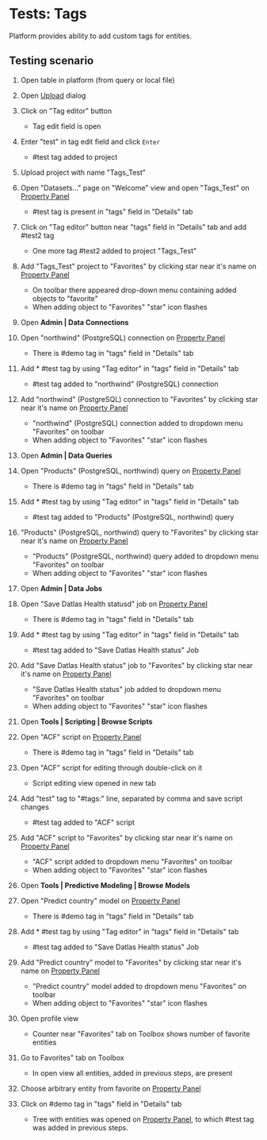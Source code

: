 <!-- TITLE: Tests: Tags -->
<!-- SUBTITLE: -->

# Tests: Tags

Platform provides ability to add custom tags for entities.

## Testing scenario

1. Open table in platform (from query or local file)

1. Open [Upload](../dialogs/upload-project-test.md) dialog

1. Click on "Tag editor" button 
   * Tag edit field is open

1. Enter "test" in tag edit field and click ```Enter```
   * \#test tag added to project
   
1. Upload project with name "Tags_Test" 
    
1. Open "Datasets..." page on "Welcome" view and open "Tags_Test" on [Property Panel](../overview/property-panel.md)    
    * \#test tag is present in "tags" field in "Details" tab 
    
1. Click on "Tag editor" button near "tags" field in "Details" tab and add \#test2 tag
   * One more tag \#test2 added to project "Tags_Test" 
   
1. Add "Tags_Test" project to "Favorites" by clicking star near it's name on [Property Panel](../overview/property-panel.md)
   * On toolbar there appeared drop-down menu containing added objects to "favorite"
   * When adding object to "Favorites" "star" icon flashes
   
1. Open **Admin | Data Connections** 

1. Open "northwind" (PostgreSQL) connection on [Property Panel](../overview/property-panel.md)
   * There is \#demo tag in "tags" field in "Details" tab
   
1. Add * \#test tag by using "Tag editor" in "tags" field in "Details" tab 
   * \#test tag added to "northwind" (PostgreSQL) connection

1. Add "northwind" (PostgreSQL) connection to "Favorites" by clicking star near it's name on [Property Panel](../overview/property-panel.md)
   * "northwind" (PostgreSQL) connection added to dropdown menu "Favorites" on toolbar
   * When adding object to "Favorites" "star" icon flashes
   
1. Open **Admin | Data Queries** 

1. Open "Products" (PostgreSQL, northwind) query on [Property Panel](../overview/property-panel.md)
   * There is \#demo tag in "tags" field in "Details" tab

1. Add * \#test tag by using "Tag editor" in "tags" field in "Details" tab 
   * \#test tag added to "Products" (PostgreSQL, northwind) query

1. "Products" (PostgreSQL, northwind) query to "Favorites" by clicking star near it's name on [Property Panel](../overview/property-panel.md)
   * "Products" (PostgreSQL, northwind) query added to dropdown menu "Favorites" on toolbar
   * When adding object to "Favorites" "star" icon flashes

1. Open **Admin | Data Jobs** 

1. Open "Save Datlas Health statusd" job on [Property Panel](../overview/property-panel.md)
   * There is \#demo tag in "tags" field in "Details" tab
   
1. Add * \#test tag by using "Tag editor" in "tags" field in "Details" tab 
   * \#test tag added to "Save Datlas Health status" Job

1. Add "Save Datlas Health status" job to "Favorites" by clicking star near it's name on [Property Panel](../overview/property-panel.md)
   * "Save Datlas Health status" job added to dropdown menu "Favorites" on toolbar
   * When adding object to "Favorites" "star" icon flashes
   
1. Open **Tools | Scripting | Browse Scripts** 

1. Open "ACF" script on [Property Panel](../overview/property-panel.md)
   * There is \#demo tag in "tags" field in "Details" tab
   
1. Open "ACF" script for editing through double-click on it
   * Script editing view opened in new tab
   
1. Add "test" tag to "\#tags:" line, separated by comma and save script changes
   *  \#test tag added to "ACF" script
   
1. Add "ACF" script to "Favorites" by clicking star near it's name on [Property Panel](../overview/property-panel.md)  
   * "ACF" script added to dropdown menu "Favorites" on toolbar
   * When adding object to "Favorites" "star" icon flashes
   
1. Open **Tools | Predictive Modeling | Browse Models** 

1. Open "Predict country" model on [Property Panel](../overview/property-panel.md)
   * There is \#demo tag in "tags" field in "Details" tab

1. Add * \#test tag by using "Tag editor" in "tags" field in "Details" tab 
   * \#test tag added to "Save Datlas Health status" Job
   
1. Add "Predict country" model to "Favorites" by clicking star near it's name on [Property Panel](../overview/property-panel.md)  
   * "Predict country" model added to dropdown menu "Favorites" on toolbar
   * When adding object to "Favorites" "star" icon flashes
   
1. Open profile view
   * Counter near "Favorites" tab on Toolbox shows number of favorite entities
   
1. Go to Favorites" tab on Toolbox
   * In open view all entities, added in previous steps, are present
   
1. Choose arbitrary entity from favorite on [Property Panel](../overview/property-panel.md)

1. Click on \#demo tag in "tags" field in "Details" tab
   * Tree with entities was opened on [Property Panel](../overview/property-panel.md), to which #test tag was added in previous steps.
